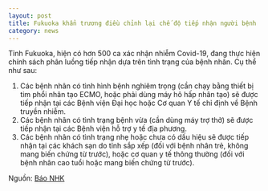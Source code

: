 ```yaml
---
layout: post
title: Fukuoka khẩn trương điều chỉnh lại chế độ tiếp nhận người bệnh
category: news
---
```

Tỉnh Fukuoka, hiện có hơn 500 ca xác nhận nhiễm Covid-19, đang thực hiện chính sách phân luồng tiếp nhận dựa trên tình trạng của bệnh nhân. Cụ thể như sau:
 1. Các bệnh nhân có tình hình bệnh nghiêm trọng (cần chạy bằng thiết bị tim phổi nhân tạo ECMO, hoặc phải dùng máy hô hấp nhân tạo) sẽ được tiếp nhận tại các Bệnh viện Đại học hoặc Cơ quan Y tế chỉ định về Bệnh truyền nhiễm.
 2. Các bệnh nhân có tình trạng bệnh vừa (cần dùng máy trợ thở) sẽ được tiếp nhận tại các Bệnh viện hỗ trợ y tế địa phương.
 3. Các bệnh nhân có tình trạng nhẹ hoặc chưa có dấu hiệu sẽ được tiếp nhận tại các khách sạn do tỉnh sắp xếp (đối với bệnh nhân trẻ,  không mang biến chứng từ trước), hoặc cơ quan y tế thông thường (đối với bệnh nhân cao tuổi hoặc mang biến chứng từ trước).

Nguồn: [Báo NHK](https://www3.nhk.or.jp/fukuoka-news/20200420/5010007642.html)